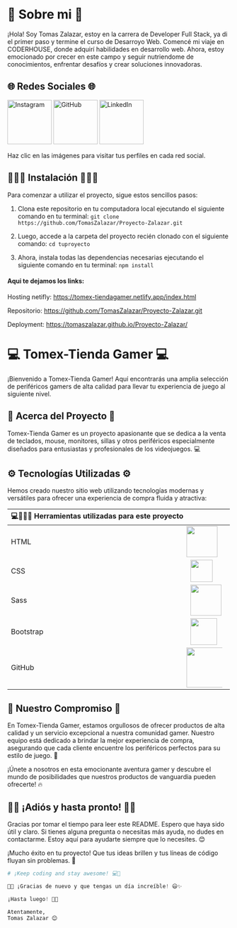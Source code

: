 # 🍄 Sobre mi 🍄

¡Hola! Soy Tomas Zalazar, estoy en la carrera de Developer Full Stack, ya di el primer paso y termine el curso de Desarroyo Web. Comencé mi viaje en CODERHOUSE, donde adquirí habilidades en desarrollo web. Ahora, estoy emocionado por crecer en este campo y seguir nutriendome de conocimientos, enfrentar desafíos y crear soluciones innovadoras.


## 🌐 Redes Sociales 🌐

[<img src="https://i.postimg.cc/B6Jqhtmk/pngegg-1.png" alt="Instagram" width="100">](https://www.instagram.com/tomizalazar/)
[<img src="https://i.postimg.cc/BbHbyRxw/github.png" alt="GitHub" width="100">](https://github.com/TomasZalazar)
[<img src="https://i.postimg.cc/3wX8C2F2/pngegg.png" alt="LinkedIn" width="100">](https://www.linkedin.com/in/tomas-zalazar-567803283/)

Haz clic en las imágenes para visitar tus perfiles en cada red social.




## 👨🏽‍💻 Instalación 👨🏽‍💻


Para comenzar a utilizar el proyecto, sigue estos sencillos pasos:
1. Clona este repositorio en tu computadora local ejecutando el siguiente comando en tu terminal: `git clone https://github.com/TomasZalazar/Proyecto-Zalazar.git`

2. Luego, accede a la carpeta del proyecto recién clonado con el siguiente comando: `cd tuproyecto`

3. Ahora, instala todas las dependencias necesarias ejecutando el siguiente comando en tu terminal:  `npm install`

#### Aqui te dejamos los links:


Hosting netifly: https://tomex-tiendagamer.netlify.app/index.html

Repositorio:   https://github.com/TomasZalazar/Proyecto-Zalazar.git

Deployment: https://tomaszalazar.github.io/Proyecto-Zalazar/




# 💻 Tomex-Tienda Gamer 💻

¡Bienvenido a Tomex-Tienda Gamer! Aquí encontrarás una amplia selección de periféricos gamers de alta calidad para llevar tu experiencia de juego al siguiente nivel. 

## 📜 Acerca del Proyecto 📜

Tomex-Tienda Gamer es un proyecto apasionante que se dedica a la venta de teclados, mouse, monitores, sillas y otros periféricos especialmente diseñados para entusiastas y profesionales de los videojuegos. 💻

## ⚙️ Tecnologías Utilizadas ⚙️

Hemos creado nuestro sitio web utilizando tecnologías modernas y versátiles para ofrecer una experiencia de compra fluida y atractiva:

|💻👨🏽‍💻 Herramientas utilizadas para este proyecto|                                                               |
|----------------------|---------------------------------------------------------------------|
| HTML                 | <img src="https://i.postimg.cc/pXmvSVry/HTML5-logo-and-wordmark-svg.png" width="70" align="center" valign="middle" style="margin-left: -9px;">         |
| CSS                  | <img src="https://i.postimg.cc/2y6Yrrxc/CSS3-logo-and-wordmark-svg.png" width="50" align="center" valign="middle">           |
| Sass                 | <img src="https://i.postimg.cc/q74yw5wB/imgbin-sass-cascading-style-sheets-preprocessor-less-postcss-png.png" width="70" valign="middle">         |
| Bootstrap           | <img src="https://i.postimg.cc/QN4sSKXR/Bootstrap-logo-svg.png" width="60" align="center" valign="middle">    |
| GitHub              | <img src="https://i.postimg.cc/442ynNSQ/Git-Hub-Logo-700x394.png" width="90" align="center" valign="middle" style="margin-left: -9px;">       |

## 💪 Nuestro Compromiso 💪

En Tomex-Tienda Gamer, estamos orgullosos de ofrecer productos de alta calidad y un servicio excepcional a nuestra comunidad gamer. Nuestro equipo está dedicado a brindar la mejor experiencia de compra, asegurando que cada cliente encuentre los periféricos perfectos para su estilo de juego. 🎯

¡Únete a nosotros en esta emocionante aventura gamer y descubre el mundo de posibilidades que nuestros productos de vanguardia pueden ofrecerte! 🔥






## 👋🏼 ¡Adiós y hasta pronto! 👋🏼

Gracias por tomar el tiempo para leer este README. Espero que haya sido útil y claro. Si tienes alguna pregunta o necesitas más ayuda, no dudes en contactarme. Estoy aquí para ayudarte siempre que lo necesites. 😊

¡Mucho éxito en tu proyecto! Que tus ideas brillen y tus líneas de código fluyan sin problemas. 🚀

```python
# ¡Keep coding and stay awesome! 💻🤩

🙏🏼 ¡Gracias de nuevo y que tengas un día increíble! 😃✨

¡Hasta luego! 👋🏼

Atentamente,
Tomas Zalazar 😊
